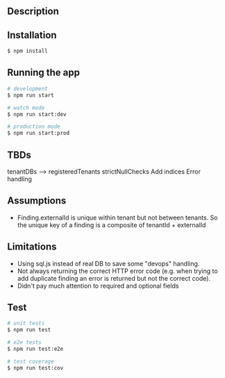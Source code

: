 ## Description


## Installation

```bash
$ npm install
```

## Running the app

```bash
# development
$ npm run start

# watch mode
$ npm run start:dev

# production mode
$ npm run start:prod
```
## TBDs
tenantDBs --> registeredTenants
strictNullChecks
Add indices
Error handling

## Assumptions
* Finding.externalId is unique within tenant but not between tenants. So the unique key of a finding is a composite of tenantId + externalId

## Limitations
* Using sql.js instead of real DB to save some "devops" handling.
* Not always returning the correct HTTP error code (e.g. when trying to add duplicate finding an error is returned but not the correct code).
* Didn't pay much attention to required and optional fields

## Test

```bash
# unit tests
$ npm run test

# e2e tests
$ npm run test:e2e

# test coverage
$ npm run test:cov
```
